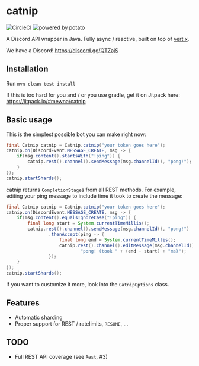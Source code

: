# catnip

[![CircleCI](https://circleci.com/gh/mewna/catnip.svg?style=svg)](https://circleci.com/gh/mewna/catnip)
[![powered by potato](https://img.shields.io/badge/powered%20by-potato-%23db325c.svg)](https://mewna.com/)

A Discord API wrapper in Java. Fully async / reactive, built on top of
[vert.x](https://vertx.io).

We have a Discord! https://discord.gg/QTZajS

## Installation

Run `mvn clean test install`

If this is too hard for you and / or you use gradle, get it on Jitpack here: https://jitpack.io/#mewna/catnip

## Basic usage

This is the simplest possible bot you can make right now:

```Java
final Catnip catnip = Catnip.catnip("your token goes here");
catnip.on(DiscordEvent.MESSAGE_CREATE, msg -> {
    if(msg.content().startsWith("!ping")) {
        catnip.rest().channel().sendMessage(msg.channelId(), "pong!");
    }
});
catnip.startShards();
```

catnip returns `CompletionStage`s from all REST methods. For example,
editing your ping message to include time it took to create the
message:

```Java
final Catnip catnip = Catnip.catnip("your token goes here");
catnip.on(DiscordEvent.MESSAGE_CREATE, msg -> {
    if(msg.content().equalsIgnoreCase("!ping")) {
        final long start = System.currentTimeMillis();
        catnip.rest().channel().sendMessage(msg.channelId(), "pong!")
                .thenAccept(ping -> {
                    final long end = System.currentTimeMillis();
                    catnip.rest().channel().editMessage(msg.channelId(), ping.id(),
                            "pong! (took " + (end - start) + "ms)");
                });
    }
});
catnip.startShards();
```

If you want to customize it more, look into the `CatnipOptions` class.

## Features

- Automatic sharding
- Proper support for REST / ratelimits, `RESUME`, ...

## TODO

- Full REST API coverage (see `Rest`, #3)
